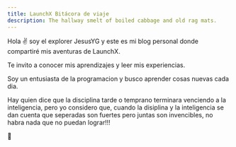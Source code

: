 ```yaml
---
title: LaunchX Bitácora de viaje
description: The hallway smelt of boiled cabbage and old rag mats.
---
```


Hola ✌️  soy el explorer JesusYG y este es mi blog personal donde compartiré mis aventuras de LaunchX.

Te invito a conocer mis aprendizajes y leer mis experiencias.

Soy un entusiasta de la programacion y busco aprender cosas nuevas cada dia.

Hay quien dice que la disciplina tarde o temprano terminara venciendo a la inteligencia, 
pero yo considero que, cuando la disiplina y la inteligencia se dan cuenta que seperadas son fuertes
pero juntas son invencibles, no habra nada que no puedan lograr!!!

🚀
